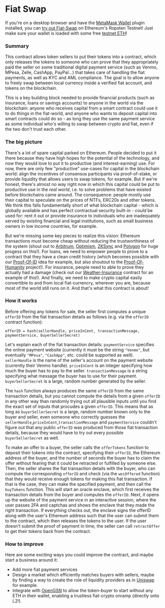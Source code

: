 # Fiat Swap

If you're on a desktop browser and have the [MetaMask Wallet](https://metamask.io/) plugin installed, you can [try out Fiat-Swap](https://dapp.opencontracts.io/#/open-contracts/fiat-swap) on Ethereum's Ropsten Testnet! Just make sure your wallet is loaded with some free [testnet ETH](https://faucet.egorfine.com/)!

### Summary

This contract allows token sellers to put their tokens into a contract, which only releases the tokens to someone who can prove that they appropriately paid the seller on some traditional digital payment service (such as Venmo, MPesa, Zelle, CashApp, PayPal...) that takes care of handling the fiat payments, as well as KYC and AML compliance. The goal is to allow anyone to freely swap between local currency inside a verified fiat account, and tokens on the blockchain. 

This is a key building block needed to provide financial products (such as insurance, loans or savings accounts) to anyone in the world via the blockchain: anyone who receives capital from a smart contract could use it to do things in the fiat-world, and anyone who wants to deposit capital into smart contracts could do so - as long they use the same payment service as some individual who's willing to swap between crypto and fiat, even if the two don't trust each other.

### The big picture
There's a lot of spare capital parked on Ethereum. People decided to put it there because they have high hopes for the potential of the technology, and now they would love to put it to productive (and interest-earning) use. For now, there are only few "productive" use-cases for capital in the blockchain world: align the incentives of consensus participants via proof-of-stake, or provide liquidity that allows users to swap tokens, for example. But if we're honest, there's almost no way right now in which this capital could be put to productive use in the _real world_, i.e. to solve problems that have existed before blockchains came around. The consequence: people mostly use their capital to speculate on the prices of NTFs, ERC20s and other tokens. We think this falls fundamentally short of what blockchain capital - which is globally available and has perfect contractual security built-in - _could_ be used for: rent it out or provide insurance to individuals who are inadequately served by existing financial and legal institutions, such as small business owners in low income countries, for example.

But we're missing some key pieces to realize this vision: Ethereum transactions must become cheap without reducing the trustworthiness of the system (shout out to [Arbitrum](https://offchainlabs.com/), [Optimism](https://www.optimism.io/), [ZKSync](https://zksync.io/) and [Polygon](https://polygon.technology/) for huge progess on this!). For loans, we need to empower people to prove to a contract that they have a clean credit history (which becomes possible with our [Proof-Of-ID](https://app.opencontracts.io/#/open-contracts/proof-of-id) idea for example, but also shoutout to the [Proof-Of-Humanity](https://www.proofofhumanity.id/) project!). For insurance, people need to able to prove they actually had a damage (check out our [Weather-Insurance](https://app.opencontracts.io/#/open-contracts/weather-insurance) contract for an example of this!).  And finally, we need to make crypto capital easily convertible to and from local fiat-currencry, wherever you are, because most of the world still runs on it. And that's what this contract is about!

### How it works

Before offering any tokens for sale, the seller first computes a unique `offerID` from the fiat transaction details as follows (e.g. via the `offerID` contract function):
```
offerID = hash(sellerHandle, priceInCent, transactionMessage, paymentService, buyerSellerSecret)
```
Let's explain each of the fiat transaction details: `paymentService` specifies the online payment website (currently it must be the string `"Venmo"`, but eventually `"MPesa"`, `"CashApp"`, etc. could be supported as well). `sellerHandle` is the name of the seller's account on the payment website (currently their Venmo handle). `priceInCent` is an integer specifying how much the buyer has to pay to the seller. `transactionMessage` is a string specifying what message the buyer has to use for their payment. `buyerSellerSecret` is a large, random number generated by the seller.

The `hash` function always produces the same `offerID` from the same transaction details, but you cannot compute the details from a given `offerID` in any other way than randomly trying out all plausible inputs until you find the exact set of inputs that procudes a given `offerID`. This means that as long as `buyerSellerSecret` is a large, random number known only to the buyer and seller, even someone who correctly guesses the `sellerHandle`,`priceInCent`,`transactionMessage` and `paymentService` couldn't figure out that any public `offerID` was produced from those fiat transaction details, because they would have to try out every possible `buyerSellerSecret` as well.

To make an offer to a buyer, the seller calls the `offerTokens` function to deposit their tokens into the contract, specifying their `offerID`, the Ethereum address of the buyer, and the number of seconds the buyer has to claim the offer without fearing that it could be retracted or fulfilled by someone else. Then, the seller shares the fiat transaction details with the buyer, who can compute the corresponding `offerID` and check (via the `weiOffered` function) that they would receive enough tokens for making this fiat transaction. If that is the case, they can make the specified payment, and then call the `buyTokens` function. This will start an oracle enclave, which first receives the transaction details from the buyer and computes the `offerID`. Next, it opens up the website of the payment service in an interactive session, where the user passes 2FA and captchas and shows the enclave that they made the right transaction. If everything checks out, the enclave signs the offerID along with the user's Ethereum address such that the user can submit them to the contract, which then releases the tokens to the user. If the user doesn't submit the proof of payment in time, the seller can call `retractOffer` to get their tokens back from the contract.

### How to improve

Here are some exciting ways you could improve the contract, and maybe start a business around it: 
- Add more fiat payment services
- Design a market which efficiently matches buyers with sellers, maybe by finding a way to create the role of liquidity providers as in [Uniswap](https://uniswap.com/) for example.
- Integrate with [OpenGSN](https://opengsn.org/) to allow the token-buyer to start without any ETH in their wallet, enabling a trustless fiat-crypto onramp (directly onto L2!). 


